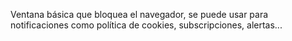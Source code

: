 Ventana básica que bloquea el navegador, se puede usar para notificaciones como política de cookies, subscripciones, alertas...